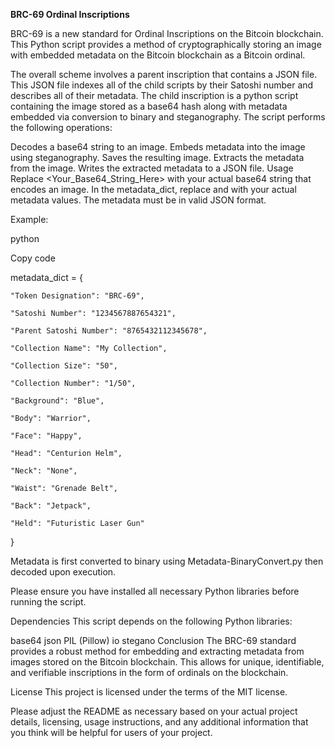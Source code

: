 **BRC-69 Ordinal Inscriptions**

BRC-69 is a new standard for Ordinal Inscriptions on the Bitcoin blockchain. This Python script provides a method of cryptographically storing an image with embedded metadata on the Bitcoin blockchain as a Bitcoin ordinal.

The overall scheme involves a parent inscription that contains a JSON file. This JSON file indexes all of the child scripts by their Satoshi number and describes all of their metadata. The child inscription is a python script containing the image stored as a base64 hash along with metadata embedded via conversion to binary and steganography. 
The script performs the following operations:

Decodes a base64 string to an image.
Embeds metadata into the image using steganography.
Saves the resulting image.
Extracts the metadata from the image.
Writes the extracted metadata to a JSON file.
Usage
Replace <Your_Base64_String_Here> with your actual base64 string that encodes an image. In the metadata_dict, replace <value> and <totalsize> with your actual metadata values. The metadata must be in valid JSON format.

Example:

python
    
Copy code
    
metadata_dict = {
    
    "Token Designation": "BRC-69",
    
    "Satoshi Number": "1234567887654321",
    
    "Parent Satoshi Number": "8765432112345678",
    
    "Collection Name": "My Collection",
    
    "Collection Size": "50",
    
    "Collection Number": "1/50",
    
    "Background": "Blue",
    
    "Body": "Warrior",
    
    "Face": "Happy",
    
    "Head": "Centurion Helm",
    
    "Neck": "None",

    "Waist": "Grenade Belt",

    "Back": "Jetpack",

    "Held": "Futuristic Laser Gun"
}

Metadata is first converted to binary using Metadata-BinaryConvert.py then decoded upon execution. 
    
Please ensure you have installed all necessary Python libraries before running the script.

Dependencies
This script depends on the following Python libraries:

base64
json
PIL (Pillow)
io
stegano
Conclusion
The BRC-69 standard provides a robust method for embedding and extracting metadata from images stored on the Bitcoin blockchain. This allows for unique, identifiable, and verifiable inscriptions in the form of ordinals on the blockchain.

License
This project is licensed under the terms of the MIT license.

Please adjust the README as necessary based on your actual project details, licensing, usage instructions, and any additional information that you think will be helpful for users of your project.
